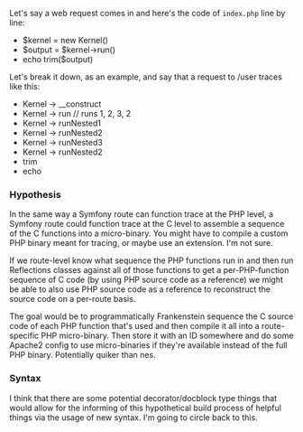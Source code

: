 Let's say a web request comes in and here's the code of `index.php` line by line:

- $kernel = new Kernel()
- $output = $kernel->run()
- echo trim($output)

Let's break it down, as an example, and say that a request to /user traces like this:

- Kernel -> __construct
- Kernel -> run // runs 1, 2, 3, 2
- Kernel -> runNested1
- Kernel -> runNested2
- Kernel -> runNested3
- Kernel -> runNested2
- trim
- echo

### Hypothesis
In the same way a Symfony route can function trace at the PHP level, a Symfony route could function trace at the C level to assemble a sequence of the C functions into a micro-binary. You might have to compile a custom PHP binary meant for tracing, or maybe use an extension. I'm not sure.

If we route-level know what sequence the PHP functions run in and then run Reflections classes against all of those functions to get a per-PHP-function sequence of C code (by using PHP source code as a reference) we might be able to also use PHP source code as a reference to reconstruct the source code on a per-route basis.

The goal would be to programmatically Frankenstein sequence the C source code of each PHP function that's used and then compile it all into a route-specific PHP micro-binary. Then store it with an ID somewhere and do some Apache2 config to use micro-binaries if they're available instead of the full PHP binary. Potentially quiker than nes.

### Syntax
I think that there are some potential decorator/docblock type things that would allow for the informing of this hypothetical build process of helpful things via the usage of new syntax. I'm going to circle back to this.
